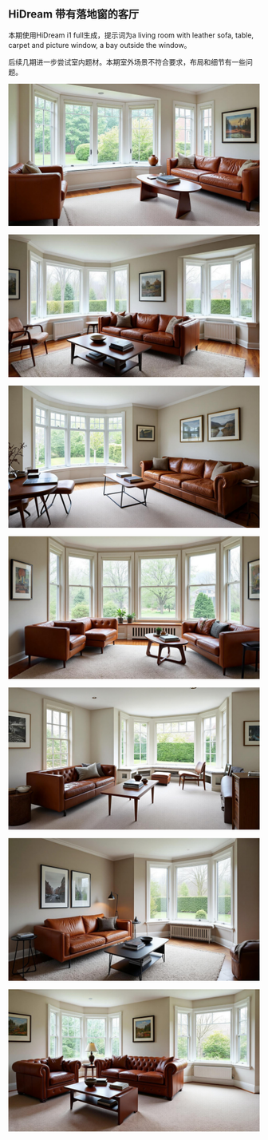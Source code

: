 ## HiDream 带有落地窗的客厅

本期使用HiDream i1 full生成，提示词为a living room with leather sofa, table, carpet and picture window, a bay outside the window。

后续几期进一步尝试室内题材。本期室外场景不符合要求，布局和细节有一些问题。

![ComfyUI_00032_.jpg](https://github.com/Willian7004/media-blog/blob/main/files/202505/2025051811/ComfyUI_00032_.jpg?raw=true)

![ComfyUI_00033_.jpg](https://github.com/Willian7004/media-blog/blob/main/files/202505/2025051811/ComfyUI_00033_.jpg?raw=true)

![ComfyUI_00034_.jpg](https://github.com/Willian7004/media-blog/blob/main/files/202505/2025051811/ComfyUI_00034_.jpg?raw=true)

![ComfyUI_00035_.jpg](https://github.com/Willian7004/media-blog/blob/main/files/202505/2025051811/ComfyUI_00035_.jpg?raw=true)

![ComfyUI_00037_.jpg](https://github.com/Willian7004/media-blog/blob/main/files/202505/2025051811/ComfyUI_00037_.jpg?raw=true)

![ComfyUI_00038_.jpg](https://github.com/Willian7004/media-blog/blob/main/files/202505/2025051811/ComfyUI_00038_.jpg?raw=true)

![ComfyUI_00040_.jpg](https://github.com/Willian7004/media-blog/blob/main/files/202505/2025051811/ComfyUI_00040_.jpg?raw=true)